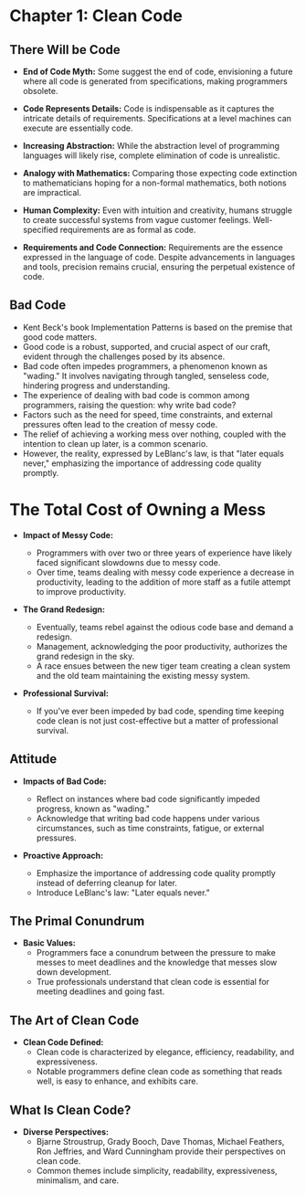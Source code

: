 # Chapter 1: Clean Code

## There Will be Code

* **End of Code Myth:** Some suggest the end of code, envisioning a future where all code is generated from specifications, making programmers obsolete.

* **Code Represents Details:** Code is indispensable as it captures the intricate details of requirements. Specifications at a level machines can execute are essentially code.

* **Increasing Abstraction:** While the abstraction level of programming languages will likely rise, complete elimination of code is unrealistic.

* **Analogy with Mathematics:** Comparing those expecting code extinction to mathematicians hoping for a non-formal mathematics, both notions are impractical.

* **Human Complexity:** Even with intuition and creativity, humans struggle to create successful systems from vague customer feelings. Well-specified requirements are as formal as code.

* **Requirements and Code Connection:** Requirements are the essence expressed in the language of code. Despite advancements in languages and tools, precision remains crucial, ensuring the perpetual existence of code.

## Bad Code

- Kent Beck's book Implementation Patterns is based on the premise that good code matters.
- Good code is a robust, supported, and crucial aspect of our craft, evident through the challenges posed by its absence.
- Bad code often impedes programmers, a phenomenon known as "wading." It involves navigating through tangled, senseless code, hindering progress and understanding.
- The experience of dealing with bad code is common among programmers, raising the question: why write bad code?
- Factors such as the need for speed, time constraints, and external pressures often lead to the creation of messy code.
- The relief of achieving a working mess over nothing, coupled with the intention to clean up later, is a common scenario.
- However, the reality, expressed by LeBlanc's law, is that "later equals never," emphasizing the importance of addressing code quality promptly.


# The Total Cost of Owning a Mess

- **Impact of Messy Code:**
  - Programmers with over two or three years of experience have likely faced significant slowdowns due to messy code.
  - Over time, teams dealing with messy code experience a decrease in productivity, leading to the addition of more staff as a futile attempt to improve productivity.

- **The Grand Redesign:**
  - Eventually, teams rebel against the odious code base and demand a redesign.
  - Management, acknowledging the poor productivity, authorizes the grand redesign in the sky.
  - A race ensues between the new tiger team creating a clean system and the old team maintaining the existing messy system.

- **Professional Survival:**
  - If you've ever been impeded by bad code, spending time keeping code clean is not just cost-effective but a matter of professional survival.

## Attitude

- **Impacts of Bad Code:**
  - Reflect on instances where bad code significantly impeded progress, known as "wading."
  - Acknowledge that writing bad code happens under various circumstances, such as time constraints, fatigue, or external pressures.

- **Proactive Approach:**
  - Emphasize the importance of addressing code quality promptly instead of deferring cleanup for later.
  - Introduce LeBlanc's law: "Later equals never."

## The Primal Conundrum

- **Basic Values:**
  - Programmers face a conundrum between the pressure to make messes to meet deadlines and the knowledge that messes slow down development.
  - True professionals understand that clean code is essential for meeting deadlines and going fast.

## The Art of Clean Code

- **Clean Code Defined:**
  - Clean code is characterized by elegance, efficiency, readability, and expressiveness.
  - Notable programmers define clean code as something that reads well, is easy to enhance, and exhibits care.
  
## What Is Clean Code?

- **Diverse Perspectives:**
  - Bjarne Stroustrup, Grady Booch, Dave Thomas, Michael Feathers, Ron Jeffries, and Ward Cunningham provide their perspectives on clean code.
  - Common themes include simplicity, readability, expressiveness, minimalism, and care.
